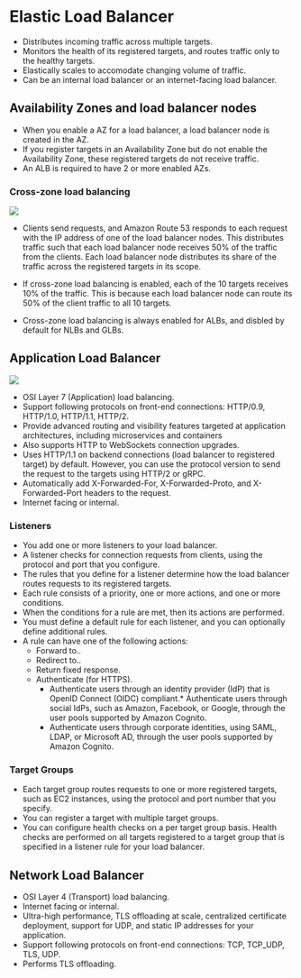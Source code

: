 # Elastic Load Balancer

* Distributes incoming traffic across multiple targets.
* Monitors the health of its registered targets, and routes traffic only to the healthy targets.
* Elastically scales to accomodate changing volume of traffic.
* Can be an internal load balancer or an internet-facing load balancer.

## Availability Zones and load balancer nodes

* When you enable a AZ for a load balancer, a load balancer node is created in the AZ.
* If you register targets in an Availability Zone but do not enable the Availability Zone, these registered targets do not receive traffic.
* An ALB is required to have 2 or more enabled AZs.

### Cross-zone load balancing

![](https://docs.aws.amazon.com/elasticloadbalancing/latest/userguide/images/cross_zone_load_balancing_enabled.png)

* Clients send requests, and Amazon Route 53 responds to each request with the IP address of one of the load balancer nodes. This distributes traffic such that each load balancer node receives 50% of the traffic from the clients. Each load balancer node distributes its share of the traffic across the registered targets in its scope.

* If cross-zone load balancing is enabled, each of the 10 targets receives 10% of the traffic. This is because each load balancer node can route its 50% of the client traffic to all 10 targets.

* Cross-zone load balancing is always enabled for ALBs, and disbled by default for NLBs and GLBs.

## Application Load Balancer

![](https://docs.aws.amazon.com/elasticloadbalancing/latest/application/images/component_architecture.png)

* OSI Layer 7 (Application) load balancing.
* Support following protocols on front-end connections: HTTP/0.9, HTTP/1.0, HTTP/1.1, HTTP/2.
* Provide advanced routing and visibility features targeted at application architectures, including microservices and containers
* Also supports HTTP to WebSockets connection upgrades.
* Uses HTTP/1.1 on backend connections (load balancer to registered target) by default. However, you can use the protocol version to send the request to the targets using HTTP/2 or gRPC.
* Automatically add X-Forwarded-For, X-Forwarded-Proto, and X-Forwarded-Port headers to the request.
* Internet facing or internal.

### Listeners

* You add one or more listeners to your load balancer.
* A listener checks for connection requests from clients, using the protocol and port that you configure.
* The rules that you define for a listener determine how the load balancer routes requests to its registered targets.
* Each rule consists of a priority, one or more actions, and one or more conditions.
* When the conditions for a rule are met, then its actions are performed.
* You must define a default rule for each listener, and you can optionally define additional rules.
* A rule can have one of the following actions:
    * Forward to..
    * Redirect to..
    * Return fixed response.
    * Authenticate (for HTTPS).
        * Authenticate users through an identity provider (IdP) that is OpenID Connect (OIDC) compliant.* Authenticate users through social IdPs, such as Amazon, Facebook, or Google, through the user pools supported by Amazon Cognito.
        * Authenticate users through corporate identities, using SAML, LDAP, or Microsoft AD, through the user pools supported by Amazon Cognito.

### Target Groups

* Each target group routes requests to one or more registered targets, such as EC2 instances, using the protocol and port number that you specify. 
* You can register a target with multiple target groups. 
* You can configure health checks on a per target group basis. Health checks are performed on all targets registered to a target group that is specified in a listener rule for your load balancer.

## Network Load Balancer

* OSI Layer 4 (Transport) load balancing.
* Internet facing or internal.
* Ultra-high performance, TLS offloading at scale, centralized certificate deployment, support for UDP, and static IP addresses for your application.
* Support following protocols on front-end connections: TCP, TCP_UDP, TLS, UDP.
* Performs TLS offloading.